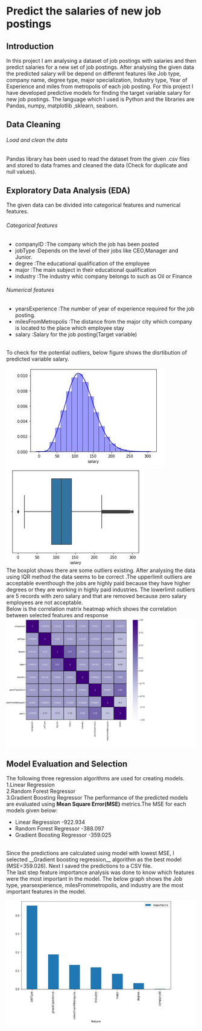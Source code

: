 # Predict the salaries of new job postings

## Introduction

In this project I am analysing a  dataset of job postings with salaries and then predict salaries for a new set of job postings. After analysing the given data the predicted salary will be depend on different features like Job type, company name, degree type, major specialization, Industry type, Year of Experience and miles from metropolis of each job posting. For this project I have developed predictive models for finding the target variable salary for new job postings. The language which I used is Python and the libraries are Pandas, numpy, matplotlib ,sklearn, seaborn.
</br>
## Data Cleaning

###### Load and clean the data

Pandas library has been used to read the dataset from the given .csv files and stored to data frames and cleaned the data (Check for duplicate and null values).
</br>
## Exploratory Data Analysis (EDA)

The given data can be divided into categorical features and numerical features. 
###### Categorical features
- companyID :The company which the job has been posted
- jobType :Depends on the level of their jobs like CEO,Manager and Junior.
- degree :The educational qualification of the employee
- major :The main subject in their educational qualification
- industry :The industry whic company belongs to such as Oil or Finance
###### Numerical features
- yearsExperience :The number of year of experience required for the job posting.
- milesFromMetropolis :The distance from the major city which company is located to the place which employee stay
- salary :Salary for the job posting(Target variable)
<br>
To check for the potential outliers, below figure shows the disrtibution of predicted variable salary.

![salary_distplot](https://github.com/deepasyriac/Salary_Prediction_Portfolio_Project/blob/master/salary_distplot.JPG)
![salary_boxplot](https://github.com/deepasyriac/Salary_Prediction_Portfolio_Project/blob/master/salary_boxplot.JPG)
<br>
The boxplot shows there are some outliers existing. After analysing the data using IQR method the data seems to be correct .The upperlimit outliers are acceptable eventhough the jobs are highly paid because they have higher degrees or they are working in highly paid industries. The lowerlimit outliers are 5 records with zero salary and that are removed because zero salary employees are not acceptable.
<br/>
Below is the correlation matrix heatmap which shows the correlation between selected features and response
![salary_heatmap](https://github.com/deepasyriac/Salary_Prediction_Portfolio_Project/blob/master/salary_heatmap.png)
</br>
## Model Evaluation and Selection
The following three regression algorithms are used for creating models.
<br>1.Linear Regression
<br>2.Random Forest Regressor
<br>3.Gradient Boosting Regressor
The performance of the predicted models are evaluated using __Mean Square Error(MSE)__ metrics.The MSE for each models given below: 
- Linear Regression -922.934
- Random Forest Regressor -388.097
- Gradient Boosting Regressor -359.025
<br>
Since the predictions are calculated using model with lowest MSE, I selected __Gradient boosting regression__ algorithm as the best model (MSE=359.026).
Next I saved the predictions to a CSV file.
<br>The last step feature importance analysis was done to know which features were the most important in the model. The below graph shows the Job type, yearsexperience, milesFrommetropolis, and industry are the most important features in the model.


![feature_importance](https://github.com/deepasyriac/Salary_Prediction_Portfolio_Project/blob/master/feature_importance.JPG)
